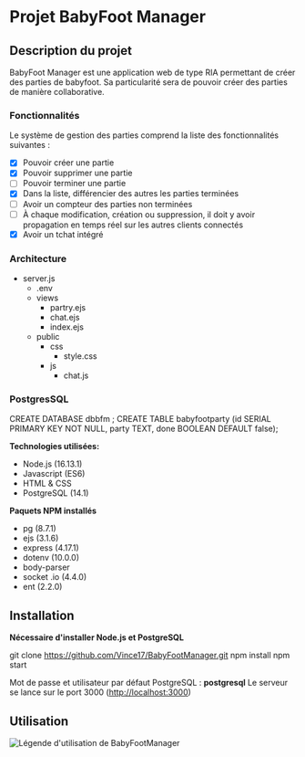 # Projet BabyFoot Manager
## Description du projet
BabyFoot Manager est une application web de type RIA permettant de créer des parties de babyfoot. Sa particularité sera de pouvoir créer des parties de manière collaborative.
### Fonctionnalités
Le système de gestion des parties comprend la liste des fonctionnalités suivantes :
- [x] Pouvoir créer une partie
- [x] Pouvoir supprimer une partie
- [ ] Pouvoir terminer une partie
- [x] Dans la liste, différencier des autres les parties terminées
- [ ] Avoir un compteur des parties non terminées
- [ ] À chaque modification, création ou suppression, il doit y avoir propagation en temps réel sur les autres clients connectés
- [x] Avoir un tchat intégré

### Architecture
 - server.js
	 - .env
	 - views
		 - partry.ejs
		 - chat.ejs
		 - index.ejs
	 - public
		 - css
			 - style.css
		 - js
			 - chat.js

### PostgresSQL
CREATE DATABASE dbbfm ;
CREATE TABLE babyfootparty (id SERIAL PRIMARY KEY NOT NULL, party TEXT, done BOOLEAN DEFAULT false);

**Technologies utilisées:**
- Node.js (16.13.1)
- Javascript (ES6)
- HTML & CSS
- PostgreSQL (14.1)

**Paquets NPM installés**

- pg (8.7.1)
- ejs (3.1.6)
- express (4.17.1)
- dotenv (10.0.0)
- body-parser
- socket .io (4.4.0)
- ent (2.2.0)

## Installation
**Nécessaire d'installer Node.js et PostgreSQL**

git clone https://github.com/Vince17/BabyFootManager.git
npm install
npm start

Mot de passe et utilisateur par défaut PostgreSQL : **postgresql**
Le serveur se lance sur le port 3000 ([http://localhost:3000](http://localhost:3000))

## Utilisation

![Légende d'utilisation de BabyFootManager](https://raw.githubusercontent.com/Vince17/wc-smapshot-pictures/main/utilisation_bfm.png)